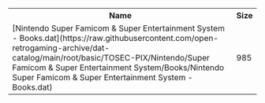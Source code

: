 <table>
<tr><th>Name</th><th>Size</th></tr>
<tr><td>
[Nintendo Super Famicom & Super Entertainment System - Books.dat](https://raw.githubusercontent.com/open-retrogaming-archive/dat-catalog/main/root/basic/TOSEC-PIX/Nintendo/Super Famicom & Super Entertainment System/Books/Nintendo Super Famicom & Super Entertainment System - Books.dat)
</td><td>985</td></tr>
</table>

